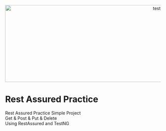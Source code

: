 <div align="center">
 <img  src="https://user-images.githubusercontent.com/68038931/147390936-c6228337-9787-4aab-b5d6-826bc8e4e4a3.gif" alt="test-light" width="1000" height="250" />
 </div>
 
# Rest Assured Practice
Rest Assured Practice Simple Project  
Get & Post & Put & Delete  
Using RestAssured and TestNG

